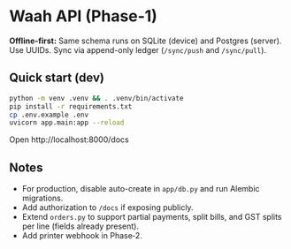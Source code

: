 # Waah API (Phase‑1)

**Offline-first:** Same schema runs on SQLite (device) and Postgres (server). Use UUIDs. Sync via append-only ledger (`/sync/push` and `/sync/pull`).

## Quick start (dev)
```bash
python -m venv .venv && . .venv/bin/activate
pip install -r requirements.txt
cp .env.example .env
uvicorn app.main:app --reload
```

Open http://localhost:8000/docs

## Notes
- For production, disable auto-create in `app/db.py` and run Alembic migrations.
- Add authorization to `/docs` if exposing publicly.
- Extend `orders.py` to support partial payments, split bills, and GST splits per line (fields already present).
- Add printer webhook in Phase‑2.
